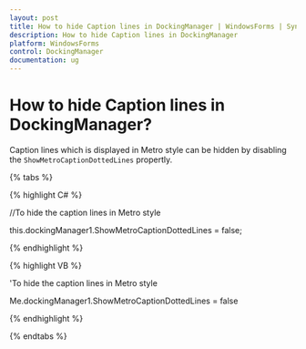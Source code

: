 ```yaml
---
layout: post
title: How to hide Caption lines in DockingManager | WindowsForms | Syncfusion
description: How to hide Caption lines in DockingManager
platform: WindowsForms
control: DockingManager
documentation: ug
---
```


# How to hide Caption lines in DockingManager?

Caption lines which is displayed in Metro style can be hidden by disabling the `ShowMetroCaptionDottedLines` propertly.


{% tabs %}

{% highlight C# %}

//To hide the caption lines in Metro style

this.dockingManager1.ShowMetroCaptionDottedLines = false;

{% endhighlight %}

{% highlight VB %}

'To hide the caption lines in Metro style

Me.dockingManager1.ShowMetroCaptionDottedLines = false

{% endhighlight %}

{% endtabs %}

